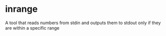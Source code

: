 # inrange
A tool that reads numbers from stdin and outputs them to stdout only if they are within a specific range
